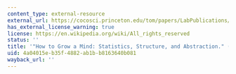 ```yaml
---
content_type: external-resource
external_url: https://cocosci.princeton.edu/tom/papers/LabPublications/GrowMind.pdf
has_external_license_warning: true
license: https://en.wikipedia.org/wiki/All_rights_reserved
status: ''
title: '"How to Grow a Mind: Statistics, Structure, and Abstraction." (PDF)'
uid: 4a04015e-b35f-4882-ab1b-b8163640b081
wayback_url: ''
---
```

